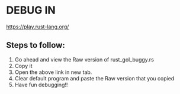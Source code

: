 # DEBUG IN 
https://play.rust-lang.org/

## Steps to follow:
1. Go ahead and view the Raw version of rust_gol_buggy.rs
2. Copy it
3. Open the above link in new tab.
4. Clear default program and paste the Raw version that you copied
3. Have fun debugging!!